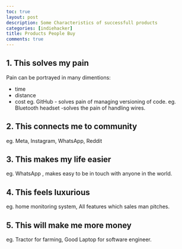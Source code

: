 ```yaml
---
toc: true
layout: post
description: Some Characteristics of successfull products
categories: [indiehacker]
title: Products People Buy
comments: true
---
```


## 1. This solves my pain

Pain can be portrayed in many dimentions:
* time
* distance
* cost
eg. GitHub - solves pain of managing versioning of code.
eg. Bluetooth headset -solves the pain of handling wires.

## 2. This connects me to community
eg. Meta, Instagram, WhatsApp, Reddit

## 3. This makes my life easier
eg. WhatsApp , makes easy to be in touch with anyone in the world.

## 4. This feels luxurious
eg. home monitoring system, All features which sales man pitches.

## 5. This will make me more money
eg. Tractor for farming, Good Laptop for software engineer.